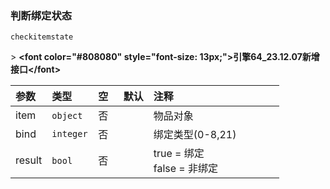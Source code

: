 ### 判断绑定状态
`checkitemstate`

&gt; **&lt;font color="#808080" style="font-size: 13px;"&gt;引擎64_23.12.07新增接口&lt;/font&gt;**

| 参数   | 类型      | 空   | 默认 | 注释                           |
| :----- | :-------- | :--- | :--- | :----------------------------- |
| item   | `object`  | 否   |      | 物品对象                       |
| bind   | `integer` | 否   |      | 绑定类型(0-8,21)               |
| result | `bool`    | 否   |      | true = 绑定<br /> false = 非绑定 |

